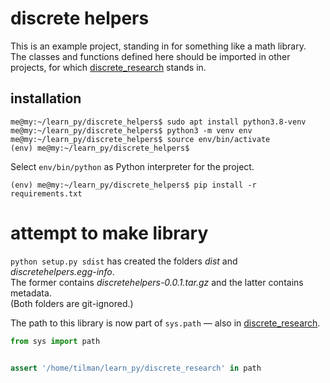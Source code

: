 # discrete helpers

This is an example project, standing in for something like a math library.<br>
The classes and functions defined here should be imported in other projects, for which [discrete_research](https://github.com/entenschule/discrete_research) stands in.


## installation

``` 
me@my:~/learn_py/discrete_helpers$ sudo apt install python3.8-venv
me@my:~/learn_py/discrete_helpers$ python3 -m venv env
me@my:~/learn_py/discrete_helpers$ source env/bin/activate
(env) me@my:~/learn_py/discrete_helpers$ 
```

Select `env/bin/python` as Python interpreter for the project.

```
(env) me@my:~/learn_py/discrete_helpers$ pip install -r requirements.txt
```


# attempt to make library

`python setup.py sdist` has created the folders _dist_ and _discretehelpers.egg-info_.<br>
The former contains _discretehelpers-0.0.1.tar.gz_ and the latter contains metadata.<br>
(Both folders are git-ignored.)

The path to this library is now part of `sys.path` &mdash; also in [discrete_research](https://github.com/entenschule/discrete_research).<br>

```python
from sys import path


assert '/home/tilman/learn_py/discrete_research' in path
```
